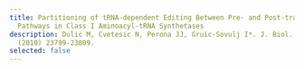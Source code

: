 ```yaml
---
title: Partitioning of tRNA-dependent Editing Between Pre- and Post-transfer
  Pathways in Class I Aminoacyl-tRNA Synthetases
description: Dulic M, Cvetesic N, Perona JJ, Gruic-Sovulj I*. J. Biol. Chem. 285
  (2010) 23799-23809.
selected: false
---
```

